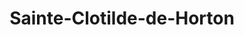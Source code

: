 ---
title: Sainte-Clotilde-de-Horton
url: /sainte-clotilde-de-horton/
latitude: 45.992
longitude: -72.235
---